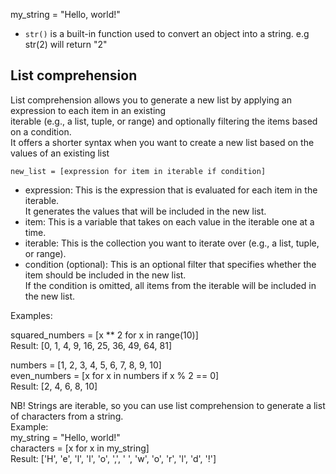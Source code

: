 my_string = "Hello, world!"

- `str()` is a built-in function used to convert an object into a string.
          e.g str(2) will return "2"



## List comprehension
List comprehension allows you to generate a new list by applying an expression to each item in an existing  
iterable (e.g., a list, tuple, or range) and optionally filtering the items based on a condition.  
It offers a shorter syntax when you want to create a new list based on the values of an existing list

`new_list = [expression for item in iterable if condition]`
- expression: This is the expression that is evaluated for each item in the iterable.  
              It generates the values that will be included in the new list.
- item: This is a variable that takes on each value in the iterable one at a time.
- iterable: This is the collection you want to iterate over (e.g., a list, tuple, or range).
- condition (optional): This is an optional filter that specifies whether the item should be included in the new list.  
  If the condition is omitted, all items from the iterable will be included in the new list.

Examples: 

squared_numbers = [x ** 2 for x in range(10)]  
Result: [0, 1, 4, 9, 16, 25, 36, 49, 64, 81]

numbers = [1, 2, 3, 4, 5, 6, 7, 8, 9, 10]  
even_numbers = [x for x in numbers if x % 2 == 0]  
Result: [2, 4, 6, 8, 10]  


NB! Strings are iterable, so you can use list comprehension to generate a list of characters from a string.  
Example:  
my_string = "Hello, world!"  
characters = [x for x in my_string]  
Result: ['H', 'e', 'l', 'l', 'o', ',', ' ', 'w', 'o', 'r', 'l', 'd', '!']  